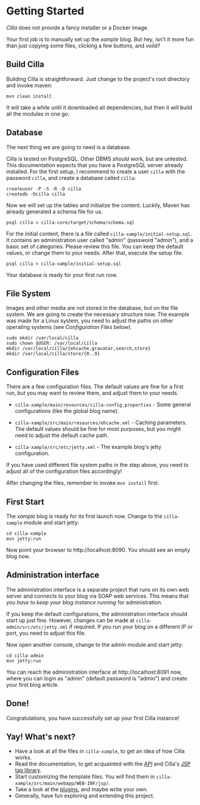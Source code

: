 # Getting Started

_Cilla_ does not provide a fancy installer or a Docker image.

Your first job is to manually set up the _xample_ blog. But hey, isn't it more fun than just copying some files, clicking a few buttons, and _voilà_?

## Build Cilla

Building Cilla is straightforward. Just change to the project's root directory and invoke maven:

```
mvn clean install
```

It will take a while until it downloaded all dependencies, but then it will build all the modules in one go.

## Database

The next thing we are going to need is a database.

Cilla is tested on PostgreSQL. Other DBMS _should_ work, but are untested. This documentation expects that you have a PostgreSQL server already installed. For the first setup, I recommend to create a user `cilla` with the password `cilla`, and create a database called `cilla`:

```
createuser -P -S -R -D cilla
createdb -Ocilla cilla
```

Now we will set up the tables and initialize the content. Luckily, Maven has already generated a schema file for us.

```
psql cilla < cilla-core/target/schema/schema.sql
```

For the initial content, there is a file called `cilla-xample/initial-setup.sql`. It contains an administration user called "admin" (password "admin"), and a basic set of categories. Please review this file. You can keep the default values, or change them to your needs. After that, execute the setup file:

```
psql cilla < cilla-xample/initial-setup.sql
```

Your database is ready for your first run now.

## File System

Images and other media are not stored in the database, but on the file system. We are going to create the necessary structure now. The example was made for a Linux system, you need to adjust the paths on other operating systems (see _Configuration Files_ below).

```
sudo mkdir /var/local/cilla
sudo chown $USER: /var/local/cilla
mkdir /var/local/cilla/{ehcache,gravatar,search,store}
mkdir /var/local/cilla/store/{0..9}
```

## Configuration Files

There are a few configuration files. The default values are fine for a first run, but you may want to review them, and adjust them to your needs.

* `cilla-xample/main/resources/cilla-config.properties` - Some general configurations (like the global blog name).

* `cilla-xample/src/main/resources/ehcache.xml` - Caching parameters. The default values should be fine for most purposes, but you might need to adjust the default cache path.

* `cilla-xample/src/etc/jetty.xml` - The example blog's jetty configuration.

If you have used different file system paths in the step above, you need to adjust all of the configuration files accordingly!

After changing the files, remember to invoke `mvn install` first.

## First Start

The _xample_ blog is ready for its first launch now. Change to the `cilla-xample` module and start jetty:

```
cd cilla-xample
mvn jetty:run
```

Now point your browser to http://localhost:8090. You should see an empty blog now.

## Administration interface

The administration interface is a separate project that runs on its own web server and connects to your blog via SOAP web services. This means that *you have to keep your blog instance running* for administration.

If you keep the default configurations, the administration interface should start up just fine. However, changes can be made at `cilla-admin/src/etc/jetty.xml` if required. If you run your blog on a different IP or port, you need to adjust this file.

Now open another console, change to the admin module and start jetty:

```
cd cilla-admin
mvn jetty:run
```

You can reach the administration interface at http://localhost:8091 now, where you can login as "admin" (default password is "admin") and create your first blog article.

## Done!

Congratulations, you have successfully set up your first Cilla instance!

## Yay! What's next?

* Have a look at all the files in `cilla-xample`, to get an idea of how Cilla works.
* Read the documentation, to get acquainted with the [API](./apidocs/index.html) and Cilla's [JSP tag library](taglib/index.html).
* Start customizing the template files. You will find them in `cilla-xample/src/main/webapp/WEB-INF/jsp/`.
* Take a look at the [plugins](https://github.com/shred/cilla-plugin), and maybe write your own.
* Generally, have fun exploring and extending this project.
